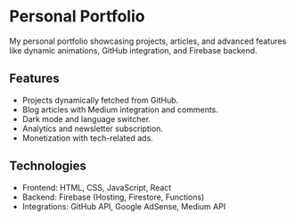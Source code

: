 # Personal Portfolio
My personal portfolio showcasing projects, articles, and advanced features like dynamic animations, GitHub integration, and Firebase backend.

## Features
- Projects dynamically fetched from GitHub.
- Blog articles with Medium integration and comments.
- Dark mode and language switcher.
- Analytics and newsletter subscription.
- Monetization with tech-related ads.

## Technologies
- Frontend: HTML, CSS, JavaScript, React
- Backend: Firebase (Hosting, Firestore, Functions)
- Integrations: GitHub API, Google AdSense, Medium API